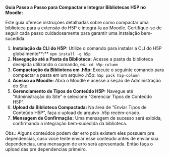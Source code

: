 **Guia Passo a Passo para Compactar e Integrar Bibliotecas H5P no Moodle:**

Este guia oferece instruções detalhadas sobre como compactar uma biblioteca para a extensão do H5P e integrá-la ao Moodle. Certifique-se de seguir cada passo cuidadosamente para garantir uma instalação bem-sucedida.

1. **Instalação da CLI do H5P:** Utilize o comando para instalar a CLI do H5P globalmente**:** `npm install -g h5p` 
2. **Navegação até a Pasta da Biblioteca:** Acesse a pasta da biblioteca desejada utilizando o comando, ex.: `cd h5p-column` 
3. **Compactação da Biblioteca em .h5p:** Execute o seguinte comando para compactar a pasta em um arquivo .h5p: `h5p pack h5p-column`
4. **Acesso ao Moodle:** Abra o Moodle e acesse a seção de Administração do Site.
5. **Gerenciamento de Tipos de Conteúdo H5P:** Navegue até "Administração do Site" e selecione "Gerenciar Tipos de Conteúdo H5P".
6. **Upload da Biblioteca Compactada:** Na área de "Enviar Tipos de Conteúdo H5P", faça o upload do arquivo .h5p recém-criado.
7. **Mensagem de Confirmação:** Uma mensagem de sucesso será exibida, confirmando a integração bem-sucedida da biblioteca.

Obs.: Alguns conteúdos podem dar erro pois existem eles possuem pre dependencias, caso voce tente enviar esse conteudo antes de enviar sua dependencias, uma mensagem de erro será apresentada. Então faça o upload das pre dependencias primeiro.

